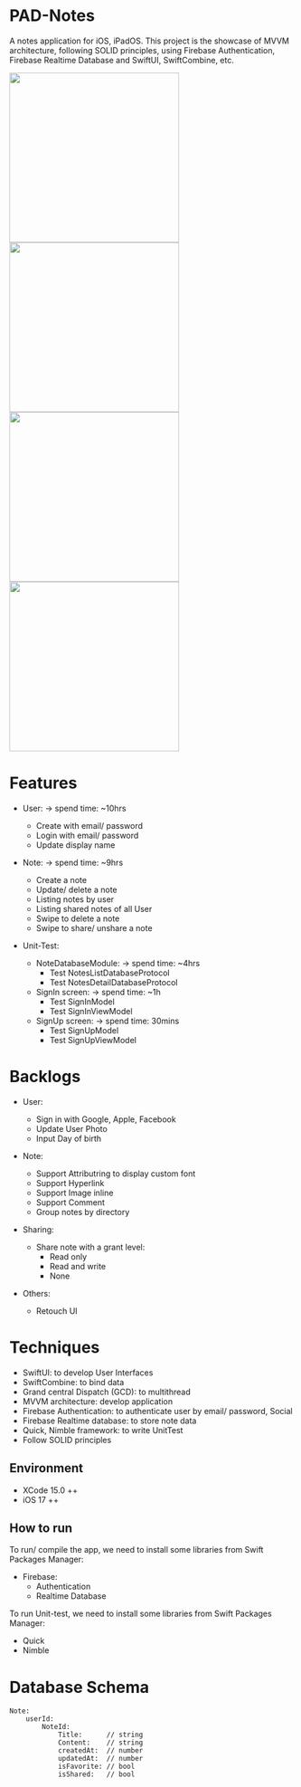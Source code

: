 # PAD-Notes
A notes application for iOS, iPadOS. This project is the showcase of MVVM architecture, following SOLID principles, using Firebase Authentication, Firebase Realtime Database and SwiftUI, SwiftCombine, etc.

<img src="Screenshots/SignInscreen.png" width="300"/> <img src="Screenshots/Notelists.png" width="300"/> <img src="Screenshots/Notelists_Swipedeleting.png" width="300"/> <img src="Screenshots/NoteLists_Swipesharing.png" width="300"/>

# Features 
- User: -> spend time: ~10hrs
    + Create with email/ password
    + Login with email/ password
    + Update display name
    
- Note: -> spend time: ~9hrs
    + Create a note
    + Update/ delete a note
    + Listing notes by user
    + Listing shared notes of all User
    + Swipe to delete a note
    + Swipe to share/ unshare a note
    
- Unit-Test: 
    + NoteDatabaseModule: -> spend time: ~4hrs
        + Test NotesListDatabaseProtocol
        + Test NotesDetailDatabaseProtocol 
    + SignIn screen: -> spend time: ~1h
        + Test SignInModel
        + Test SignInViewModel
    + SignUp screen: -> spend time: 30mins
        + Test SignUpModel
        + Test SignUpViewModel

# Backlogs
- User:
    + Sign in with Google, Apple, Facebook
    + Update User Photo
    + Input Day of birth

- Note:
    + Support Attributring to display custom font
    + Support Hyperlink
    + Support Image inline
    + Support Comment
    + Group notes by directory
    
- Sharing:
    + Share note with a grant level: 
        + Read only
        + Read and write
        + None
        
- Others:
    + Retouch UI 
    
# Techniques
- SwiftUI: to develop User Interfaces
- SwiftCombine: to bind data
- Grand central Dispatch (GCD): to multithread 
- MVVM architecture: develop application
- Firebase Authentication: to authenticate user by email/ password, Social
- Firebase Realtime database: to store note data
- Quick, Nimble framework: to write UnitTest
- Follow SOLID principles

## Environment
- XCode 15.0 ++
- iOS 17 ++

## How to run
To run/ compile the app, we need to install some libraries from Swift Packages Manager:
- Firebase:
    - Authentication
    - Realtime Database
 
To run Unit-test, we need to install some libraries from Swift Packages Manager:
- Quick
- Nimble

# Database Schema
>
> 
    Note:
        userId:
            NoteId:
                Title:      // string
                Content:    // string
                createdAt:  // number
                updatedAt:  // number
                isFavorite: // bool
                isShared:   // bool
